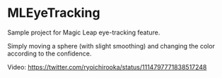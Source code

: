 # MLEyeTracking


Sample project for Magic Leap eye-tracking feature. 

Simply moving a sphere (with slight smoothing) and changing the color according to the confidence.

Video: https://twitter.com/ryoichirooka/status/1114797771838517248
